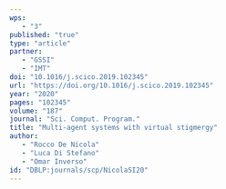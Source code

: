 ```yaml
---
wps: 
   - "3"
published: "true"
type: "article"
partner: 
   - "GSSI"
   - "IMT"
doi: "10.1016/j.scico.2019.102345"
url: "https://doi.org/10.1016/j.scico.2019.102345"
year: "2020"
pages: "102345"
volume: "187"
journal: "Sci. Comput. Program."
title: "Multi-agent systems with virtual stigmergy"
author: 
   - "Rocco De Nicola"
   - "Luca Di Stefano"
   - "Omar Inverso"
id: "DBLP:journals/scp/NicolaSI20"
---
```

